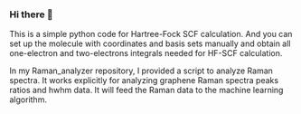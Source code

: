 ### Hi there 👋
This is a simple python code for Hartree-Fock SCF calculation. And you can set up the molecule with coordinates and basis sets manually and obtain all one-electron and two-electrons integrals needed for HF-SCF calculation.

In my Raman_analyzer repository, I provided a script to analyze Raman spectra. It works explicitly for analyzing graphene Raman spectra peaks ratios and hwhm data. It will feed the Raman data to the machine learning algorithm.



